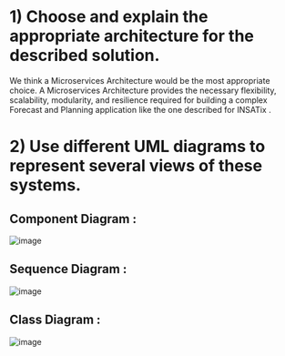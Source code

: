 # 1)  Choose and explain the appropriate architecture for the described solution.
We think a Microservices Architecture would be the most appropriate choice. A Microservices Architecture provides the necessary flexibility, scalability, modularity,
and resilience required for building a complex Forecast and Planning application like the one described for INSATix .

# 2) Use different UML diagrams to represent several views of these systems.
## Component Diagram :

![image](https://github.com/firassaada/Software-Architecture-Labs/assets/94303698/1fb202c4-0a10-42ae-95ba-835f4febe715)

## Sequence Diagram : 

![image](https://github.com/firassaada/Software-Architecture-Labs/assets/94303698/4d65fa44-22de-4d31-9936-a3e443f0ea62)

## Class Diagram :

![image](https://github.com/firassaada/Software-Architecture-Labs/assets/94303698/b5591430-f055-4723-8426-b126767fadc4)
